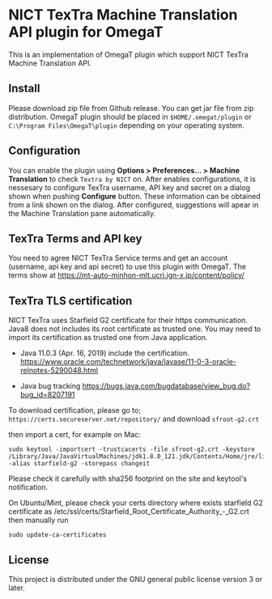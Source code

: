 # NICT TexTra Machine Translation API plugin for OmegaT

This is an implementation of OmegaT plugin which support NICT TexTra Machine Translation API.

## Install

Please download zip file from Github release. You can get jar file from zip distribution.
OmegaT plugin should be placed in `$HOME/.omegat/plugin` or `C:\Program Files\OmegaT\plugin`
depending on your operating system.

## Configuration

You can enable the plugin using **Options > Preferences... > Machine Translation** to check `Textra by NICT` on.
After enables configurations, it is nessesary to configure TexTra username, API key and secret
on a dialog shown when pushing **Configure** button. These information can be obtained from
a link shown on the dialog.
After configured, suggestions will apear in the Machine Translation pane automatically.

## TexTra Terms and API key

You need to agree NICT TexTra Service terms  and  get an account (username, api key and api secret)
to use this plugin with OmegaT. The terms show at
https://mt-auto-minhon-mlt.ucri.jgn-x.jp/content/policy/

## TexTra TLS certification

NICT TexTra uses Starfield G2 certificate for their https communication.
Java8 does not includes its root certificate as trusted one.
You may need to import its certification as trusted one from Java application.

- Java 11.0.3 (Apr. 16, 2019) include the certification.
https://www.oracle.com/technetwork/java/javase/11-0-3-oracle-relnotes-5290048.html

- Java bug tracking
https://bugs.java.com/bugdatabase/view_bug.do?bug_id=8207191


To download certification, please go to;
`https://certs.secureserver.net/repository/`
and download `sfroot-g2.crt`

then import a cert, for example on  Mac:

```
sudo keytool -importcert -trustcacerts -file sfroot-g2.crt -keystore /Library/Java/JavaVirtualMachines/jdk1.8.0_121.jdk/Contents/Home/jre/lib/security/cacerts -alias starfield-g2 -storepass changeit
```

Please check it carefully with sha256 footprint on the site and keytool's notification.

On Ubuntu/Mint, please check your certs directory where exists
starfield G2 certificate as /etc/ssl/certs/Starfield_Root_Certificate_Authority_-_G2.crt
then manually run

```
sudo update-ca-certificates
```


## License

This project is distributed under the GNU general public license version 3 or later.

